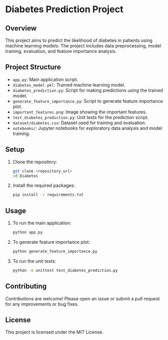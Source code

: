 # Diabetes Prediction Project

## Overview
This project aims to predict the likelihood of diabetes in patients using machine learning models. The project includes data preprocessing, model training, evaluation, and feature importance analysis.

## Project Structure
- `app.py`: Main application script.
- `diabetes_model.pkl`: Trained machine learning model.
- `diabetes_prediction.py`: Script for making predictions using the trained model.
- `generate_feature_importance.py`: Script to generate feature importance plot.
- `important_features.png`: Image showing the important features.
- `test_diabetes_prediction.py`: Unit tests for the prediction script.
- `dataset/diabetes.csv`: Dataset used for training and evaluation.
- `notebooks/`: Jupyter notebooks for exploratory data analysis and model training.

## Setup
1. Clone the repository:
   ```bash
   git clone <repository_url>
   cd Diabetes
   ```

2. Install the required packages:
   ```bash
   pip install -r requirements.txt
   ```

## Usage
1. To run the main application:
   ```bash
   python app.py
   ```

2. To generate feature importance plot:
   ```bash
   python generate_feature_importance.py
   ```

3. To run the unit tests:
   ```bash
   python -m unittest test_diabetes_prediction.py
   ```

## Contributing
Contributions are welcome! Please open an issue or submit a pull request for any improvements or bug fixes.

## License
This project is licensed under the MIT License.
